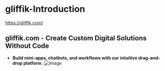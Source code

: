 # gliffik-Introduction
https://gliffik.com/
## gliffik.com - Create Custom Digital Solutions Without Code

 - **Build mini-apps, chatbots, and workflows with our intuitive drag-and-drop platform.**
![image](https://github.com/user-attachments/assets/db4c9817-7527-45f0-8bda-b2d54035eadb)

     
